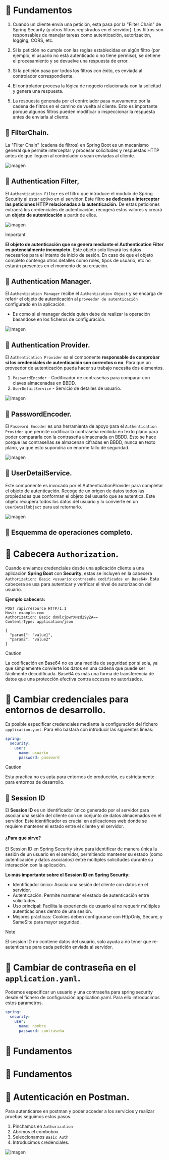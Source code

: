 # 📌 Fundamentos

1. Cuando un cliente envía una petición, esta pasa por la "Filter Chain" de Spring Security (y otros filtros registrados en el servidor). Los filtros son responsables de manejar tareas como autenticación, autorización, logging, CORS, etc.   
 
2. Si la petición no cumple con las reglas establecidas en algún filtro (por ejemplo, el usuario no está autenticado o no tiene permiso), se detiene el procesamiento y se devuelve una respuesta de error.   

3. Si la petición pasa por todos los filtros con éxito, es enviada al controlador correspondiente.   

4. El controlador procesa la lógica de negocio relacionada con la solicitud y genera una respuesta.

5. La respuesta generada por el controlador pasa nuevamente por la cadena de filtros en el camino de vuelta al cliente. Esto es importante porque algunos filtros pueden modificar o inspeccionar la respuesta antes de enviarla al cliente.

## 🔸 FilterChain.
La "Filter Chain" (cadena de filtros) en Spring Boot es un mecanismo general que permite interceptar y procesar solicitudes y respuestas HTTP antes de que lleguen al controlador o sean enviadas al cliente. 
   
![imagen](https://github.com/user-attachments/assets/5e10afbd-1777-40f0-adc1-c50d73914758)

## 🔸 Authentication Filter,
El `Authentication Filter` es el filtro que introduce el modulo de Spring Security al estar activo en el servidor. Este filtro **se dedicará a interceptar las peticiones HTTP relacionadas a la autenticación.** De estas peticiones extraerá los credenciales de autenticación, recogerá estos valores y creará un **objeto de autenticación** a partir de ellos.
    
![imagen](https://github.com/user-attachments/assets/506a1ffa-866c-4110-bde7-5bed43ec879e)
    
>[!IMPORTANT]
>**El objeto de autenticación que se genera mediante el Authentication Filter es potencialmente incompleto.** Este objeto solo llevará los datos necesarios para el intento de inicio de sesión. En caso de que el objeto completo contenga otros detalles como roles, tipos de usuario, etc no estarán presentes en el momento de su creación.
     
## 🔸 Authentication Manager.
El `Authentication Manager` recibe el `Authentication Object` y se encarga de referir el objeto de autenticación al `proveedor de autenticación` configurado en la aplicación.
- Es como si el manager decide quien debe de realizar la operación basandose en los ficheros de configuración.
     
![imagen](https://github.com/user-attachments/assets/6787f41b-ed58-456c-b16b-1ddf30b21b2d)
    
## 🔸 Authentication Provider.
El `Authentication Provider` es el componente **responsable de comprobar si los credenciales de autenticación son correctos o no**. Para que un proveedor de autenticación pueda hacer su trabajo necesita dos elementos.
1. `PasswordEncoder` - Codificador de contraseñas para comparar con claves almacenadas en BBDD.
2. `UserDetailService` - Servicio de detalles de usuario.
    
![imagen](https://github.com/user-attachments/assets/d3e08bc1-f127-439f-bb9f-aef5a877c812)

    
## 🔸 PasswordEncoder.
El `Password Encoder` es una herramienta de apoyo para el `Authentication Provider` que permite codificar la contraseña recibida en texto plano para poder compararla con la contraseña almacenada en BBDD. Esto se hace porque las contraseñas se almacenan cifradas
en BBDD, nunca en texto plano, ya que esto supondría un enorme fallo de seguridad.
    
![imagen](https://github.com/user-attachments/assets/29983778-ddbd-413c-8746-80b3a99188a5)

## 🔸 UserDetailService.
Este componente es invocado por el AuthenticationProvider para completar el objeto de autenticación. Recoge de un origen de datos todos las propiedades que conforman el objeto del usuario que se autentica. Este objeto recupera todos los datos del usuario y lo convierte en un `UserDetailObject` para asi retornarlo. 
    
![imagen](https://github.com/user-attachments/assets/3f4302a6-a5d3-4f93-9be3-cc82b1e6f291)

## 🔸 Esquemma de operaciones completo.

# 📌 Cabecera `Authorization`. 
Cuando enviamos credenciales desde una aplicación cliente a una aplicación **Spring Boot** con **Security**, estas se incluyen en la cabecera `Authorization: Basic <usuario:contraseña codificados en Base64>`. Esta cabecera se usa para autenticar y verificar el nivel de autorización del usuario.

**Ejemplo cabecera:**
```
POST /api/resource HTTP/1.1
Host: example.com
Authorization: Basic dXNlcjpwYXNzd29yZA==
Content-Type: application/json

{
  "param1": "value1",
  "param2": "value2"
}
```

>[!CAUTION]
> La codificación en Base64 no es una medida de seguridad por sí sola, ya que simplemente convierte los datos en una cadena que puede ser fácilmente decodificada. Base64 es más una forma de transferencia de datos que una protección efectiva contra accesos no autorizados.

# 📌 Cambiar credenciales para entornos de desarrollo.
Es posible especificar credenciales mediante la configuración del fichero `application.yaml`.
Para ello bastará con introducir las siguientes lineas:   
```yaml
spring:
  security:
    user:
      name: usuario
      password: password
```
>[!CAUTION]
>Esta practica no es apta para entornos de producción, es estrictamente para entornos de desarrollo.
    
## 🔸 Session ID
El **Session ID** es un identificador único generado por el servidor para asociar una sesión del cliente con un conjunto de datos almacenados en el servidor. Este identificador es crucial en aplicaciones web donde se requiere mantener el estado entre el cliente y el servidor.    
#### ¿Para que sirve?
El Session ID en Spring Security sirve para identificar de manera única la sesión de un usuario en el servidor, permitiendo mantener su estado (como autenticación y datos asociados) entre múltiples solicitudes durante su interacción con la aplicación.
      
**Lo más importante sobre el Session ID en Spring Security:**
- Identificador único: Asocia una sesión del cliente con datos en el servidor.
- Autenticación: Permite mantener el estado de autenticación entre solicitudes.
- Uso principal: Facilita la experiencia de usuario al no requerir múltiples autenticaciones dentro de una sesión.
- Mejores prácticas: Cookies deben configurarse con HttpOnly, Secure, y SameSite para mayor seguridad.

>[!NOTE]
>El session ID no contiene datos del usuario, solo ayuda a no tener que re-autenticarse para cada petición enviada al servidor.

# 📌 Cambiar de contraseña en el `application.yaml`.
Podemos especificar un usuario y una contraseña para spring security desde el fichero de configuración application.yaml. Para ello introducimos estos parametros.
```yaml
spring:
  security:
    user:
      name: nombre
      password: contraseña
```

# 📌 Fundamentos

# 📌 Fundamentos

# 📌 Autenticación en Postman.
Para autenticarse en postman y poder acceder a los servicios y realizar pruebas seguimos estos pasos.
1. Pinchamos en `Authorization`
2. Abrimos el combobox.
3. Seleccionamos `Basic Auth`
4. Introducimos credenciales.

![imagen](https://github.com/user-attachments/assets/0d7d901d-7657-41c8-9b55-72fef549f781)
